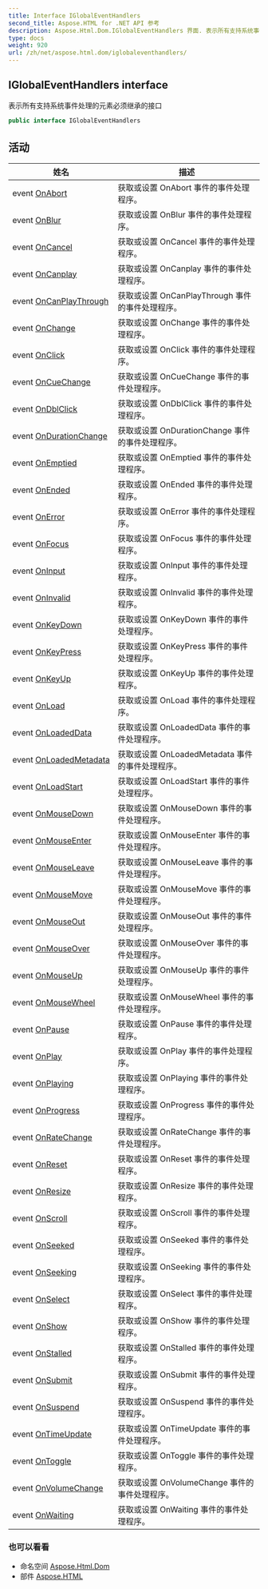 ```yaml
---
title: Interface IGlobalEventHandlers
second_title: Aspose.HTML for .NET API 参考
description: Aspose.Html.Dom.IGlobalEventHandlers 界面. 表示所有支持系统事件处理的元素必须继承的接口
type: docs
weight: 920
url: /zh/net/aspose.html.dom/iglobaleventhandlers/
---
```

## IGlobalEventHandlers interface

表示所有支持系统事件处理的元素必须继承的接口

```csharp
public interface IGlobalEventHandlers
```

## 活动

| 姓名 | 描述 |
| --- | --- |
| event [OnAbort](../../aspose.html.dom/iglobaleventhandlers/onabort/) | 获取或设置 OnAbort 事件的事件处理程序。 |
| event [OnBlur](../../aspose.html.dom/iglobaleventhandlers/onblur/) | 获取或设置 OnBlur 事件的事件处理程序。 |
| event [OnCancel](../../aspose.html.dom/iglobaleventhandlers/oncancel/) | 获取或设置 OnCancel 事件的事件处理程序。 |
| event [OnCanplay](../../aspose.html.dom/iglobaleventhandlers/oncanplay/) | 获取或设置 OnCanplay 事件的事件处理程序。 |
| event [OnCanPlayThrough](../../aspose.html.dom/iglobaleventhandlers/oncanplaythrough/) | 获取或设置 OnCanPlayThrough 事件的事件处理程序。 |
| event [OnChange](../../aspose.html.dom/iglobaleventhandlers/onchange/) | 获取或设置 OnChange 事件的事件处理程序。 |
| event [OnClick](../../aspose.html.dom/iglobaleventhandlers/onclick/) | 获取或设置 OnClick 事件的事件处理程序。 |
| event [OnCueChange](../../aspose.html.dom/iglobaleventhandlers/oncuechange/) | 获取或设置 OnCueChange 事件的事件处理程序。 |
| event [OnDblClick](../../aspose.html.dom/iglobaleventhandlers/ondblclick/) | 获取或设置 OnDblClick 事件的事件处理程序。 |
| event [OnDurationChange](../../aspose.html.dom/iglobaleventhandlers/ondurationchange/) | 获取或设置 OnDurationChange 事件的事件处理程序。 |
| event [OnEmptied](../../aspose.html.dom/iglobaleventhandlers/onemptied/) | 获取或设置 OnEmptied 事件的事件处理程序。 |
| event [OnEnded](../../aspose.html.dom/iglobaleventhandlers/onended/) | 获取或设置 OnEnded 事件的事件处理程序。 |
| event [OnError](../../aspose.html.dom/iglobaleventhandlers/onerror/) | 获取或设置 OnError 事件的事件处理程序。 |
| event [OnFocus](../../aspose.html.dom/iglobaleventhandlers/onfocus/) | 获取或设置 OnFocus 事件的事件处理程序。 |
| event [OnInput](../../aspose.html.dom/iglobaleventhandlers/oninput/) | 获取或设置 OnInput 事件的事件处理程序。 |
| event [OnInvalid](../../aspose.html.dom/iglobaleventhandlers/oninvalid/) | 获取或设置 OnInvalid 事件的事件处理程序。 |
| event [OnKeyDown](../../aspose.html.dom/iglobaleventhandlers/onkeydown/) | 获取或设置 OnKeyDown 事件的事件处理程序。 |
| event [OnKeyPress](../../aspose.html.dom/iglobaleventhandlers/onkeypress/) | 获取或设置 OnKeyPress 事件的事件处理程序。 |
| event [OnKeyUp](../../aspose.html.dom/iglobaleventhandlers/onkeyup/) | 获取或设置 OnKeyUp 事件的事件处理程序。 |
| event [OnLoad](../../aspose.html.dom/iglobaleventhandlers/onload/) | 获取或设置 OnLoad 事件的事件处理程序。 |
| event [OnLoadedData](../../aspose.html.dom/iglobaleventhandlers/onloadeddata/) | 获取或设置 OnLoadedData 事件的事件处理程序。 |
| event [OnLoadedMetadata](../../aspose.html.dom/iglobaleventhandlers/onloadedmetadata/) | 获取或设置 OnLoadedMetadata 事件的事件处理程序。 |
| event [OnLoadStart](../../aspose.html.dom/iglobaleventhandlers/onloadstart/) | 获取或设置 OnLoadStart 事件的事件处理程序。 |
| event [OnMouseDown](../../aspose.html.dom/iglobaleventhandlers/onmousedown/) | 获取或设置 OnMouseDown 事件的事件处理程序。 |
| event [OnMouseEnter](../../aspose.html.dom/iglobaleventhandlers/onmouseenter/) | 获取或设置 OnMouseEnter 事件的事件处理程序。 |
| event [OnMouseLeave](../../aspose.html.dom/iglobaleventhandlers/onmouseleave/) | 获取或设置 OnMouseLeave 事件的事件处理程序。 |
| event [OnMouseMove](../../aspose.html.dom/iglobaleventhandlers/onmousemove/) | 获取或设置 OnMouseMove 事件的事件处理程序。 |
| event [OnMouseOut](../../aspose.html.dom/iglobaleventhandlers/onmouseout/) | 获取或设置 OnMouseOut 事件的事件处理程序。 |
| event [OnMouseOver](../../aspose.html.dom/iglobaleventhandlers/onmouseover/) | 获取或设置 OnMouseOver 事件的事件处理程序。 |
| event [OnMouseUp](../../aspose.html.dom/iglobaleventhandlers/onmouseup/) | 获取或设置 OnMouseUp 事件的事件处理程序。 |
| event [OnMouseWheel](../../aspose.html.dom/iglobaleventhandlers/onmousewheel/) | 获取或设置 OnMouseWheel 事件的事件处理程序。 |
| event [OnPause](../../aspose.html.dom/iglobaleventhandlers/onpause/) | 获取或设置 OnPause 事件的事件处理程序。 |
| event [OnPlay](../../aspose.html.dom/iglobaleventhandlers/onplay/) | 获取或设置 OnPlay 事件的事件处理程序。 |
| event [OnPlaying](../../aspose.html.dom/iglobaleventhandlers/onplaying/) | 获取或设置 OnPlaying 事件的事件处理程序。 |
| event [OnProgress](../../aspose.html.dom/iglobaleventhandlers/onprogress/) | 获取或设置 OnProgress 事件的事件处理程序。 |
| event [OnRateChange](../../aspose.html.dom/iglobaleventhandlers/onratechange/) | 获取或设置 OnRateChange 事件的事件处理程序。 |
| event [OnReset](../../aspose.html.dom/iglobaleventhandlers/onreset/) | 获取或设置 OnReset 事件的事件处理程序。 |
| event [OnResize](../../aspose.html.dom/iglobaleventhandlers/onresize/) | 获取或设置 OnResize 事件的事件处理程序。 |
| event [OnScroll](../../aspose.html.dom/iglobaleventhandlers/onscroll/) | 获取或设置 OnScroll 事件的事件处理程序。 |
| event [OnSeeked](../../aspose.html.dom/iglobaleventhandlers/onseeked/) | 获取或设置 OnSeeked 事件的事件处理程序。 |
| event [OnSeeking](../../aspose.html.dom/iglobaleventhandlers/onseeking/) | 获取或设置 OnSeeking 事件的事件处理程序。 |
| event [OnSelect](../../aspose.html.dom/iglobaleventhandlers/onselect/) | 获取或设置 OnSelect 事件的事件处理程序。 |
| event [OnShow](../../aspose.html.dom/iglobaleventhandlers/onshow/) | 获取或设置 OnShow 事件的事件处理程序。 |
| event [OnStalled](../../aspose.html.dom/iglobaleventhandlers/onstalled/) | 获取或设置 OnStalled 事件的事件处理程序。 |
| event [OnSubmit](../../aspose.html.dom/iglobaleventhandlers/onsubmit/) | 获取或设置 OnSubmit 事件的事件处理程序。 |
| event [OnSuspend](../../aspose.html.dom/iglobaleventhandlers/onsuspend/) | 获取或设置 OnSuspend 事件的事件处理程序。 |
| event [OnTimeUpdate](../../aspose.html.dom/iglobaleventhandlers/ontimeupdate/) | 获取或设置 OnTimeUpdate 事件的事件处理程序。 |
| event [OnToggle](../../aspose.html.dom/iglobaleventhandlers/ontoggle/) | 获取或设置 OnToggle 事件的事件处理程序。 |
| event [OnVolumeChange](../../aspose.html.dom/iglobaleventhandlers/onvolumechange/) | 获取或设置 OnVolumeChange 事件的事件处理程序。 |
| event [OnWaiting](../../aspose.html.dom/iglobaleventhandlers/onwaiting/) | 获取或设置 OnWaiting 事件的事件处理程序。 |

### 也可以看看

* 命名空间 [Aspose.Html.Dom](../../aspose.html.dom/)
* 部件 [Aspose.HTML](../../)


